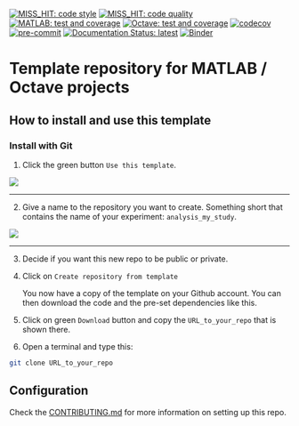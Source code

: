<!--
When you have set up your repo you may need to change those badges
-->

[![MISS_HIT: code style](https://github.com/Remi-Gau/template_matlab_analysis/actions/workflows/miss_hit_code_style.yml/badge.svg?branch=main)](https://github.com/Remi-Gau/template_matlab_analysis/actions/workflows/miss_hit_code_style.yml)
[![MISS_HIT: code quality](https://github.com/Remi-Gau/template_matlab_analysis/actions/workflows/miss_hit_code_quality.yml/badge.svg?branch=main)](https://github.com/Remi-Gau/template_matlab_analysis/actions/workflows/miss_hit_code_quality.yml)
[![MATLAB: test and coverage](https://github.com/Remi-Gau/template_matlab_analysis/actions/workflows/matlab_test_and_coverage.yaml/badge.svg)](https://github.com/Remi-Gau/template_matlab_analysis/actions/workflows/matlab_test_and_coverage.yaml)
[![Octave: test and coverage](https://github.com/Remi-Gau/template_matlab_analysis/actions/workflows/octave_test_and_coverage.yml/badge.svg?branch=main)](https://github.com/Remi-Gau/template_matlab_analysis/actions/workflows/octave_test_and_coverage.yml)
[![codecov](https://codecov.io/gh/Remi-Gau/template_matlab_analysis/branch/master/graph/badge.svg?token=aFXb7WSAsm)](https://codecov.io/gh/Remi-Gau/template_matlab_analysis)
[![pre-commit](https://img.shields.io/badge/pre--commit-enabled-brightgreen?logo=pre-commit&logoColor=white)](https://github.com/pre-commit/pre-commit)
[![Documentation Status: latest](https://readthedocs.org/projects/template_matlab_analysis/badge/?version=latest)](https://template_matlab_analysis.readthedocs.io/en/latest/?badge=latest)
[![Binder](https://mybinder.org/badge_logo.svg)](https://mybinder.org/v2/gh/Remi-Gau/template_matlab_analysis/main)

# Template repository for MATLAB / Octave projects

## How to install and use this template

### Install with Git

1. Click the green button `Use this template`.

![](https://user-images.githubusercontent.com/6961185/167254070-b6fd34dc-1334-41c5-b0a6-eb7234f008d9.jpg)

<hr>

2. Give a name to the repository you want to create. Something short that
   contains the name of your experiment: `analysis_my_study`.

![](https://user-images.githubusercontent.com/6961185/167254100-ad4eaa48-36a9-4dee-947e-d6957ab6d8a5.png)

<hr>

3. Decide if you want this new repo to be public or private.

4. Click on `Create repository from template`

   You now have a copy of the template on your Github account. You can then
   download the code and the pre-set dependencies like this.

5. Click on green `Download` button and copy the `URL_to_your_repo` that is
   shown there.

6. Open a terminal and type this:

```bash
git clone URL_to_your_repo
```

## Configuration

Check the
[CONTRIBUTING.md](https://github.com/Remi-Gau/template_matlab_analysis/blob/main/CONTRIBUTING.md)
for more information on setting up this repo.

